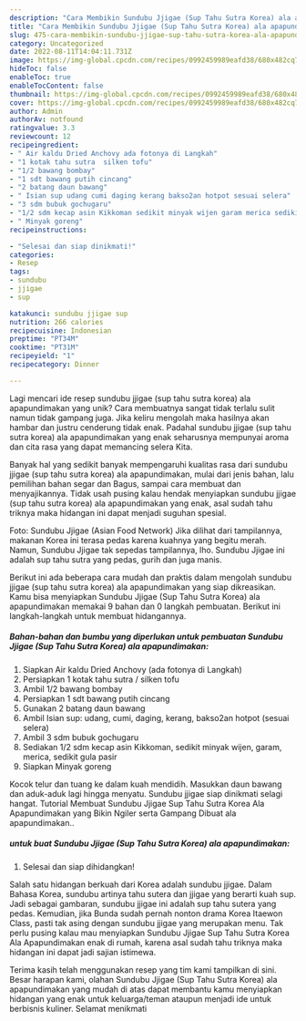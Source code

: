 ```yaml
---
description: "Cara Membikin Sundubu Jjigae (Sup Tahu Sutra Korea) ala apapundimakan yang Bisa Manjain Lidah"
title: "Cara Membikin Sundubu Jjigae (Sup Tahu Sutra Korea) ala apapundimakan yang Bisa Manjain Lidah"
slug: 475-cara-membikin-sundubu-jjigae-sup-tahu-sutra-korea-ala-apapundimakan-yang-bisa-manjain-lidah
category: Uncategorized
date: 2022-08-11T14:04:11.731Z
image: https://img-global.cpcdn.com/recipes/0992459989eafd38/680x482cq70/sundubu-jjigae-sup-tahu-sutra-korea-ala-apapundimakan-foto-resep-utama.jpg
hideToc: false
enableToc: true
enableTocContent: false
thumbnail: https://img-global.cpcdn.com/recipes/0992459989eafd38/680x482cq70/sundubu-jjigae-sup-tahu-sutra-korea-ala-apapundimakan-foto-resep-utama.jpg
cover: https://img-global.cpcdn.com/recipes/0992459989eafd38/680x482cq70/sundubu-jjigae-sup-tahu-sutra-korea-ala-apapundimakan-foto-resep-utama.jpg
author: Admin
authorAv: notfound
ratingvalue: 3.3
reviewcount: 12
recipeingredient:
- " Air kaldu Dried Anchovy ada fotonya di Langkah"
- "1 kotak tahu sutra  silken tofu"
- "1/2 bawang bombay"
- "1 sdt bawang putih cincang"
- "2 batang daun bawang"
- " Isian sup udang cumi daging kerang bakso2an hotpot sesuai selera"
- "3 sdm bubuk gochugaru"
- "1/2 sdm kecap asin Kikkoman sedikit minyak wijen garam merica sedikit gula pasir"
- " Minyak goreng"
recipeinstructions:

- "Selesai dan siap dinikmati!"
categories:
- Resep
tags:
- sundubu
- jjigae
- sup

katakunci: sundubu jjigae sup 
nutrition: 266 calories
recipecuisine: Indonesian
preptime: "PT34M"
cooktime: "PT31M"
recipeyield: "1"
recipecategory: Dinner

---
```





Lagi mencari ide resep sundubu jjigae (sup tahu sutra korea) ala apapundimakan yang unik? Cara membuatnya sangat tidak terlalu sulit namun tidak gampang juga. Jika keliru mengolah maka hasilnya akan hambar dan justru cenderung tidak enak. Padahal sundubu jjigae (sup tahu sutra korea) ala apapundimakan yang enak seharusnya mempunyai aroma dan cita rasa yang dapat memancing selera Kita.





Banyak hal yang sedikit banyak mempengaruhi kualitas rasa dari sundubu jjigae (sup tahu sutra korea) ala apapundimakan, mulai dari jenis bahan, lalu pemilihan bahan segar dan Bagus, sampai cara membuat dan menyajikannya. Tidak usah pusing kalau hendak menyiapkan sundubu jjigae (sup tahu sutra korea) ala apapundimakan yang enak,      asal sudah tahu triknya maka hidangan ini dapat menjadi suguhan spesial.














Foto: Sundubu Jjigae (Asian Food Network) Jika dilihat dari tampilannya, makanan Korea ini terasa pedas karena kuahnya yang begitu merah. Namun, Sundubu Jjigae tak sepedas tampilannya, lho. Sundubu Jjigae ini adalah sup tahu sutra yang pedas, gurih dan juga manis.






Berikut ini ada beberapa cara mudah dan praktis dalam mengolah sundubu jjigae (sup tahu sutra korea) ala apapundimakan yang siap dikreasikan. Kamu bisa menyiapkan Sundubu Jjigae (Sup Tahu Sutra Korea) ala apapundimakan memakai 9 bahan dan 0 langkah pembuatan. Berikut ini langkah-langkah untuk membuat hidangannya.

<!--inarticleads1-->

##### Bahan-bahan dan bumbu yang diperlukan untuk pembuatan Sundubu Jjigae (Sup Tahu Sutra Korea) ala apapundimakan:

1. Siapkan  Air kaldu Dried Anchovy (ada fotonya di Langkah)
1. Persiapkan 1 kotak tahu sutra / silken tofu
1. Ambil 1/2 bawang bombay
1. Persiapkan 1 sdt bawang putih cincang
1. Gunakan 2 batang daun bawang
1. Ambil  Isian sup: udang, cumi, daging, kerang, bakso2an hotpot (sesuai selera)
1. Ambil 3 sdm bubuk gochugaru
1. Sediakan 1/2 sdm kecap asin Kikkoman, sedikit minyak wijen, garam, merica, sedikit gula pasir
1. Siapkan  Minyak goreng


Kocok telur dan tuang ke dalam kuah mendidih. Masukkan daun bawang dan aduk-aduk lagi hingga menyatu. Sundubu jjigae siap dinikmati selagi hangat. Tutorial Membuat Sundubu Jjigae Sup Tahu Sutra Korea Ala Apapundimakan yang Bikin Ngiler serta Gampang Dibuat ala apapundimakan.. 

<!--inarticleads2-->

#####  untuk buat Sundubu Jjigae (Sup Tahu Sutra Korea) ala apapundimakan:


1. Selesai dan siap dihidangkan!

Salah satu hidangan berkuah dari Korea adalah sundubu jjigae. Dalam Bahasa Korea, sundubu artinya tahu sutera dan jjigae yang berarti kuah sup. Jadi sebagai gambaran, sundubu jjigae ini adalah sup tahu sutera yang pedas. Kemudian, jika Bunda sudah pernah nonton drama Korea Itaewon Class, pasti tak asing dengan sundubu jjigae yang merupakan menu. Tak perlu pusing kalau mau menyiapkan Sundubu Jjigae Sup Tahu Sutra Korea Ala Apapundimakan enak di rumah, karena asal sudah tahu triknya maka hidangan ini dapat jadi sajian istimewa. 

Terima kasih telah menggunakan resep yang tim kami tampilkan di sini. Besar harapan kami, olahan Sundubu Jjigae (Sup Tahu Sutra Korea) ala apapundimakan yang mudah di atas dapat membantu kamu menyiapkan hidangan yang enak untuk keluarga/teman ataupun menjadi ide untuk berbisnis kuliner. Selamat menikmati
